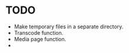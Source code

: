 # TODO

- Make temporary files in a separate directory.
- Transcode function.
- Media page function.
- 